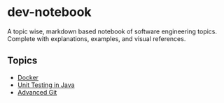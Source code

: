 # dev-notebook
A topic wise, markdown based notebook of software engineering topics. Complete with explanations, examples, and visual references.

## Topics

- [Docker](docs/docker/README.md)
- [Unit Testing in Java](docs/unit-testing-java/README.md)
- [Advanced Git](docs/advanced-git/README.md)
